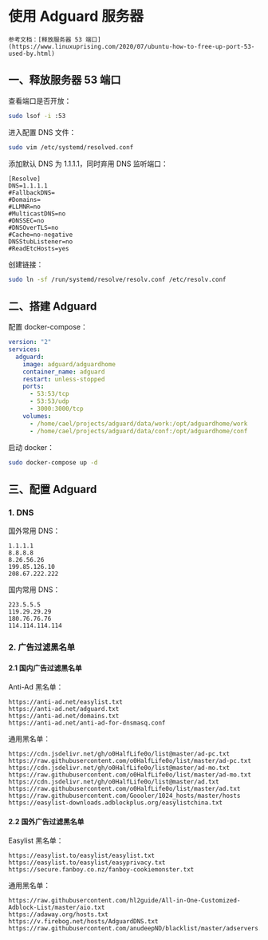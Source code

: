 # 使用 Adguard 服务器

```admonish info
参考文档：[释放服务器 53 端口](https://www.linuxuprising.com/2020/07/ubuntu-how-to-free-up-port-53-used-by.html)
```

## 一、释放服务器 53 端口

查看端口是否开放：

```sh
sudo lsof -i :53
```

进入配置 DNS 文件：

```sh
sudo vim /etc/systemd/resolved.conf
```

添加默认 DNS 为 1.1.1.1，同时弃用 DNS 监听端口：

```
[Resolve]
DNS=1.1.1.1
#FallbackDNS=
#Domains=
#LLMNR=no
#MulticastDNS=no
#DNSSEC=no
#DNSOverTLS=no
#Cache=no-negative
DNSStubListener=no
#ReadEtcHosts=yes
```

创建链接：

```sh
sudo ln -sf /run/systemd/resolve/resolv.conf /etc/resolv.conf
```

## 二、搭建 Adguard

配置 docker-compose：

```yaml
version: "2"
services:
  adguard:
    image: adguard/adguardhome
    container_name: adguard
    restart: unless-stopped
    ports:
      - 53:53/tcp
      - 53:53/udp
      - 3000:3000/tcp
    volumes:
      - /home/cael/projects/adguard/data/work:/opt/adguardhome/work
      - /home/cael/projects/adguard/data/conf:/opt/adguardhome/conf
```

启动 docker：

```sh
sudo docker-compose up -d
```

## 三、配置 Adguard

### 1. DNS

国外常用 DNS：

```
1.1.1.1
8.8.8.8
8.26.56.26
199.85.126.10
208.67.222.222
```

国内常用 DNS：

```
223.5.5.5
119.29.29.29
180.76.76.76
114.114.114.114
```

### 2. 广告过滤黑名单

#### 2.1 国内广告过滤黑名单

Anti-Ad 黑名单：

```
https://anti-ad.net/easylist.txt
https://anti-ad.net/adguard.txt
https://anti-ad.net/domains.txt
https://anti-ad.net/anti-ad-for-dnsmasq.conf
```

通用黑名单：

```
https://cdn.jsdelivr.net/gh/o0HalfLife0o/list@master/ad-pc.txt
https://raw.githubusercontent.com/o0HalfLife0o/list/master/ad-pc.txt
https://cdn.jsdelivr.net/gh/o0HalfLife0o/list@master/ad-mo.txt
https://raw.githubusercontent.com/o0HalfLife0o/list/master/ad-mo.txt
https://cdn.jsdelivr.net/gh/o0HalfLife0o/list@master/ad.txt
https://raw.githubusercontent.com/o0HalfLife0o/list/master/ad.txt
https://raw.githubusercontent.com/Goooler/1024_hosts/master/hosts
https://easylist-downloads.adblockplus.org/easylistchina.txt

```

#### 2.2 国外广告过滤黑名单

Easylist 黑名单：

```
https://easylist.to/easylist/easylist.txt
https://easylist.to/easylist/easyprivacy.txt
https://secure.fanboy.co.nz/fanboy-cookiemonster.txt
```

通用黑名单：

```
https://raw.githubusercontent.com/hl2guide/All-in-One-Customized-Adblock-List/master/aio.txt
https://adaway.org/hosts.txt
https://v.firebog.net/hosts/AdguardDNS.txt
https://raw.githubusercontent.com/anudeepND/blacklist/master/adservers.txt
```
